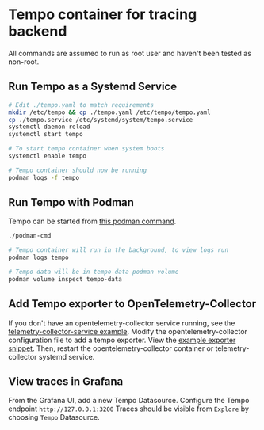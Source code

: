 # Tempo container for tracing backend

All commands are assumed to run as root user and haven't been tested as non-root.

## Run Tempo as a Systemd Service

```bash
# Edit ./tempo.yaml to match requirements
mkdir /etc/tempo && cp ./tempo.yaml /etc/tempo/tempo.yaml
cp ./tempo.service /etc/systemd/system/tempo.service
systemctl daemon-reload
systemctl start tempo

# To start tempo container when system boots
systemctl enable tempo

# Tempo container should now be running
podman logs -f tempo
```

## Run Tempo with Podman

Tempo can be started from [this podman command](./podman-cmd).

```bash
./podman-cmd 

# Tempo container will run in the background, to view logs run
podman logs tempo

# Tempo data will be in tempo-data podman volume
podman volume inspect tempo-data
```

## Add Tempo exporter to OpenTelemetry-Collector

If you don't have an opentelemetry-collector service running, see the [telemetry-collector-service example](../telemetry-collector-service/README.md).
Modify the opentelemetry-collector configuration file to add a tempo exporter. 
View the [example exporter snippet](./otel-collector-exporter.yaml).
Then, restart the opentelemetry-collector container or telemetry-collector systemd service.

## View traces in Grafana

From the Grafana UI, add a new Tempo Datasource.
Configure the Tempo endpoint `http://127.0.0.1:3200`
Traces should be visible from `Explore` by choosing `Tempo` Datasource. 
